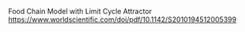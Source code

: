 Food Chain Model with Limit Cycle Attractor
https://www.worldscientific.com/doi/pdf/10.1142/S2010194512005399
